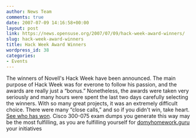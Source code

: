 ```yaml
---
author: News Team
comments: true
date: 2007-07-09 14:16:58+00:00
layout: post
link: https://news.opensuse.org/2007/07/09/hack-week-award-winners/
slug: hack-week-award-winners
title: Hack Week Award Winners
wordpress_id: 38
categories:
- Events
---
```


The winners of Novell's Hack Week have been announced. The main purpose of Hack Week was for everone to follow his passion, and the awards are really just a “bonus.” Nonetheless, the awards were taken very seriously and many hours were spent the last two days carefully selecting the winners. With so many great projects, it was an extremely difficult choice. There were many “close calls,” and so if you didn't win, take heart. [See who has won](http://idea.opensuse.org/content/blog/hack-week-award-winners). Cisco 300-075 exam dumps you generate this way may be the most fulfilling, as you are fulfilling yourself for [domyhomework.guru](https://domyhomework.guru/) your initiatives
